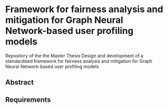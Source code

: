 # Framework for fairness analysis and mitigation for Graph Neural Network-based user profiling models
Repository of the the Master Thesis Design and development of a standardised framework for fairness analysis and mitigation for Graph Neural Network-based user profiling models

## Abstract


## Requirements
